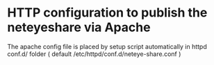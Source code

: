 
# HTTP configuration to publish the neteyeshare via Apache

The apache config file is placed by setup script automatically in httpd conf.d/ folder
( default /etc/httpd/conf.d/neteye-share.conf )
